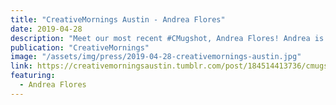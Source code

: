 ```yaml
---
title: "CreativeMornings Austin - Andrea Flores"
date: 2019-04-28
description: "Meet our most recent #CMugshot, Andrea Flores! Andrea is a doctoral student researching how Latinx populations in the United States use social media to organize politically and socially."
publication: "CreativeMornings"
image: "/assets/img/press/2019-04-28-creativemornings-austin.jpg"
link: https://creativemorningsaustin.tumblr.com/post/184514413736/cmugshot-andrea-flores
featuring:
  - Andrea Flores
---
```

